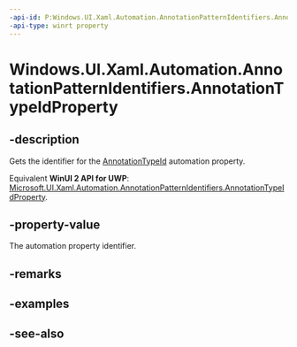 ```yaml
---
-api-id: P:Windows.UI.Xaml.Automation.AnnotationPatternIdentifiers.AnnotationTypeIdProperty
-api-type: winrt property
---
```


<!-- Property syntax
public Windows.UI.Xaml.Automation.AutomationProperty AnnotationTypeIdProperty { get; }
-->

# Windows.UI.Xaml.Automation.AnnotationPatternIdentifiers.AnnotationTypeIdProperty

## -description
Gets the identifier for the [AnnotationTypeId](../windows.ui.xaml.automation.provider/iannotationprovider_annotationtypeid.md) automation property.

Equivalent **WinUI 2 API for UWP**: [Microsoft.UI.Xaml.Automation.AnnotationPatternIdentifiers.AnnotationTypeIdProperty](/windows/winui/api/microsoft.ui.xaml.automation.annotationpatternidentifiers.annotationtypeidproperty).

## -property-value
The automation property identifier.

## -remarks

## -examples

## -see-also

